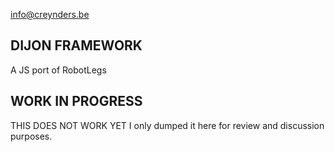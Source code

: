 info@creynders.be

DIJON FRAMEWORK
-----------------------------
A JS port of RobotLegs

WORK IN PROGRESS
------------------------------

THIS DOES NOT WORK YET
I only dumped it here for review and discussion purposes.